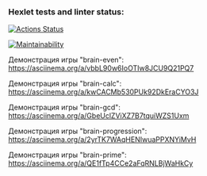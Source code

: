 ### Hexlet tests and linter status:
[![Actions Status](https://github.com/ShMariya/python-project-49/workflows/hexlet-check/badge.svg)](https://github.com/ShMariya/python-project-49/actions)

[![Maintainability](https://api.codeclimate.com/v1/badges/2911b192f2dff2f23884/maintainability)](https://codeclimate.com/github/ShMariya/python-project-49/maintainability)

Демонстрация игры "brain-even": https://asciinema.org/a/vbbL90w6IoOTIw8JCU9Q21PQ7

Демонстрация игры "brain-calc": https://asciinema.org/a/kwCACMb530PUk92DkEraCYO3J

Демонстрация игры "brain-gcd": https://asciinema.org/a/GbeUclZViXZ7B7tquiWZS1Uxm

Демонстрация игры "brain-progression": https://asciinema.org/a/2yrTK7WAqHENIwuaPPXNYiMvH

Демонстрация игры "brain-prime": https://asciinema.org/a/QE1fTp4CCe2aFqRNLBjWaHkCy


